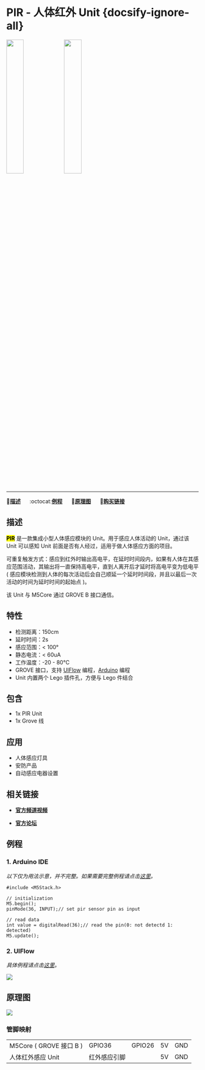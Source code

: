 # PIR - 人体红外 Unit {docsify-ignore-all}

<img src="assets/img/product_pics/unit/M5GO_Unit_pir.png" width="30%" height="30%"><img src="assets/img/product_pics/unit/unit_pir_grove_b.png" width="30%" height="30%">

***

:memo:**[描述](#描述)**&nbsp;&nbsp;&nbsp;&nbsp;&nbsp;&nbsp;:octocat:**[例程](#例程)**&nbsp;&nbsp;&nbsp;&nbsp;&nbsp;&nbsp;:electric_plug:**[原理图](#原理图)**&nbsp;&nbsp;&nbsp;&nbsp;&nbsp;&nbsp;🛒**[购买链接](https://item.taobao.com/item.htm?spm=a1z10.3-c.w4002-1172588106.46.3a93425e5PQbBs&id=578444443796)**

## 描述

**<mark>PIR</mark>** 是一款集成小型人体感应模块的 Unit。用于感应人体活动的 Unit，通过该 Unit 可以感知 Unit 前面是否有人经过，适用于做人体感应方面的项目。

可重复触发方式：感应到红外时输出高电平，在延时时间段内，如果有人体在其感应范围活动，其输出将一直保持高电平，直到人离开后才延时将高电平变为低电平 ( 感应模块检测到人体的每次活动后会自己顺延一个延时时间段，并且以最后一次活动的时间为延时时间的起始点 )。

该 Unit 与 M5Core 通过 GROVE B 接口通信。

## 特性

- 检测距离：150cm
- 延时时间：2s
- 感应范围：< 100°
- 静态电流：< 60uA
- 工作温度：-20 - 80°C
- GROVE 接口，支持 [UIFlow](http://flow.m5stack.com) 编程，[Arduino](http://www.arduino.cc) 编程
- Unit 内置两个 Lego 插件孔，方便与 Lego 件结合

## 包含

- 1x PIR Unit
- 1x Grove 线

## 应用

- 人体感应灯具
- 安防产品
- 自动感应电器设置

## 相关链接

- **[官方频道视频](https://i.youku.com/i/UNjE1ODA2MzE0OA==?spm=a2hzp.8253869.0.0)**

- **[官方论坛](http://forum.m5stack.com/)**

## 例程

### 1. Arduino IDE

*以下仅为用法示意，并不完整。如果需要完整例程请点击[这里](https://github.com/m5stack/M5-ProductExampleCodes/tree/master/Unit/PIR/Arduino)。*

```arduino
#include <M5Stack.h>

// initialization
M5.begin();
pinMode(36, INPUT);// set pir sensor pin as input

// read data
int value = digitalRead(36);// read the pin(0: not detectd 1: detected)
M5.update();
```

### 2. UIFlow

*具体例程请点击[这里](https://github.com/m5stack/M5-ProductExampleCodes/tree/master/Unit/PIR/UIFlow)。*

<img src="assets/img/product_pics/unit/unit_example/PIR/example_unit_pir_03.png">

## 原理图

<img src="assets/img/product_pics/unit/pir_sch.JPG">

### 管脚映射

<table>
 <tr><td>M5Core ( GROVE 接口 B )</td><td>GPIO36</td><td>GPIO26</td><td>5V</td><td>GND</td></tr>
 <tr><td>人体红外感应 Unit</td><td>红外感应引脚</td><td> </td><td>5V</td><td>GND</td></tr>
</table>